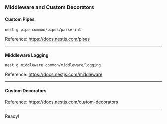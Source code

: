 ### Middleware and Custom Decorators

#### Custom Pipes

`nest g pipe common/pipes/parse-int`

Reference: https://docs.nestjs.com/pipes

___

#### Middleware Logging

`nest g middleware common/middleware/logging`

Reference: https://docs.nestjs.com/middleware

___

#### Custom Decorators

Reference: https://docs.nestjs.com/custom-decorators

___

Ready!
